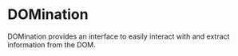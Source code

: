 # DOMination

DOMination provides an interface to easily interact with and extract information from the DOM. 
